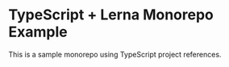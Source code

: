 # TypeScript + Lerna Monorepo Example

This is a sample monorepo using TypeScript project references.
